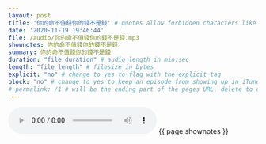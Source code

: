 ```yaml
---
layout: post
title: '你的命不值錢你的錢不是錢' # quotes allow forbidden characters like the colon
date: '2020-11-19 19:46:44'
file: /audio/你的命不值錢你的錢不是錢.mp3
shownotes: 你的命不值錢你的錢不是錢
summary: 你的命不值錢你的錢不是錢
duration: "file_duration" # audio length in min:sec
length: "file_length" # filesize in bytes
explicit: "no" # change to yes to flag with the explicit tag
block: "no" # change to yes to keep an episode from showing up in iTunes
# permalink: /1 # will be the ending part of the pages URL, delete to default to the title
---
```


<audio controls>
<source src="{{site.url}}{{site.baseurl}}{{ page.file }}" type="audio/x-mp3">
Your browser does not support the audio element.
</audio>
{{ page.shownotes }}
